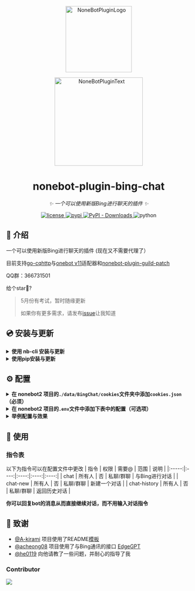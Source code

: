 <div align="center">
  <a href="https://v2.nonebot.dev/store"><img src="https://raw.githubusercontent.com/Harry-Jing/nonebot-plugin-bing-chat/main/resources/NoneBot_Plugin_logo.png" width="180" height="180" alt="NoneBotPluginLogo"></a>
  <br>
  <p><img src="https://raw.githubusercontent.com/Harry-Jing/nonebot-plugin-bing-chat/main/resources/NoneBot_Plugin_text.svg" width="240" alt="NoneBotPluginText"></p>
</div>

<div align="center">

# nonebot-plugin-bing-chat

_✨ 一个可以使用新版Bing进行聊天的插件 ✨_

<a href="./LICENSE">
  <img src="https://img.shields.io/github/license/Harry-Jing/nonebot-plugin-bing-chat.svg" alt="license" />
</a>
<a href="https://pypi.python.org/pypi/nonebot-plugin-bing-chat">
  <img src="https://img.shields.io/pypi/v/nonebot-plugin-bing-chat.svg" alt="pypi" />
</a>
<a href="https://pypi.python.org/pypi/nonebot-plugin-bing-chat">
  <img alt="PyPI - Downloads" src="https://img.shields.io/pypi/dm/nonebot-plugin-bing-chat">
</a>

<img src="https://img.shields.io/badge/python-3.10+-blue.svg" alt="python" />

</div>

## 📖 介绍

一个可以使用新版Bing进行聊天的插件 (现在又不需要代理了）

目前支持[go-cqhttp](https://docs.go-cqhttp.org/)与[onebot v11](https://onebot.adapters.nonebot.dev/)适配器和[nonebot-plugin-guild-patch](https://github.com/mnixry/nonebot-plugin-guild-patch)

QQ群：366731501

给个star🌟?

> 5月份有考试，暂时随缘更新
>
> 如果你有更多需求，请发布[issue](https://github.com/Harry-Jing/nonebot-plugin-bing-chat/issues/new)让我知道

## 💿 安装与更新

<details>
<summary> <b> 使用 nb-cli 安装与更新 </b> </summary> <br>
在 nonebot2 项目的根目录下打开命令行, 输入以下指令即可安装
  
    nb plugin install nonebot-plugin-bing-chat --upgrade

</details>

<details>
<summary> <b> 使用pip安装与更新 </b></summary> <br>
在 nonebot2 项目的插件目录下, 打开命令行, 根据你使用的包管理器, 输入相应的安装命令

    pip install --upgrade nonebot-plugin-bing-chat 

对于发送图片的支持需要执行

    pip install --upgrade nonebot-plugin-bing-chat[image]
    
打开 nonebot2 项目根目录下的 `pyproject.toml` 文件, 在 `[tool.nonebot]` 部分追加写入

    plugins = ["nonebot_plugin_bing_chat"]

</details>

## ⚙️ 配置

<details>
<summary>
  <b>在 nonebot2 项目的<code>./data/BingChat/cookies</code>文件夹中添加<code>cookies.json</code>（必须） </b>
</summary><br>

- 在浏览器安装 `cookie-editor` 的插件
  - [Chrome/Edge](https://chrome.google.com/webstore/detail/cookie-editor/hlkenndednhfkekhgcdicdfddnkalmdm)（需要魔法）
  - [Firefox](https://addons.mozilla.org/en-US/firefox/addon/cookie-editor/)
- 打开[`www.bing.com/chat`](https://www.bing.com/chat)（需要魔法）
- 打开 `cookie-editor` 插件
- 点击右下角的 `Export` 按钮（这会把cookie保存到你的剪切板上）
- 把你复制道德内容放到 `cookies.json` 文件里
 <img src="https://raw.githubusercontent.com/Harry-Jing/nonebot-plugin-bing-chat/main/resources/How_to_export_cookies.png" max-height="100" alt="How_to_export_cookies" />
  
</details>

<details>
<summary>
  <b> 在 nonebot2 项目的<code>.env</code>文件中添加下表中的配置（可选项） </b>
</summary>

<br> 在.env书写配置时，字符转要使用**双引号**，而**不是**单引号 <br>


<b> 命令配置 </b>
| 配置项 | 类型 | 默认值 | 说明 |
|:----:|:----:|:----:|:----:|
| command_start | list[str] | ["/"] | 命令前缀 |
| bingchat_command_chat | str/list[str] | ["chat"] | 对话命令 |
| bingchat_command_new_chat | str/list[str] | ["chat-new", "刷新对话"] | 新建对话命令 |
| bingchat_command_history_chat | str/list[str] | ["chat-history"] | 返回历史对话命令 |
| bingchat_block | bool | False | 是否block |
| bingchat_priority | int | 1 | 指令的优先级 |
| bingchat_to_me | bool | False | 所有命令是否需要@bot |
| bingchat_share_chat | bool | False | 他人是否可以用过回复bot而进行对话 |


 <b> 输出配置 </b>
| 配置项 | 类型 | 默认值 | 说明 |
|:----:|:----:|:----:|:----:|
| bingchat_display_is_waiting | bool | True | 是否显示“正在请求” |
| bingchat_display_in_forward | bool | False | 是否以合并转发的消息形式发送消息 |
| bingchat_display_content_types | str/list[str] | ["text.num-max-conversation&answer&suggested-question"] | 输出的内容包括什么 |
  
  
 <b> 进行配置 </b>
| 配置项 | 类型 | 默认值 | 说明 |
|:----:|:----:|:----:|:----:|
| bingchat_log | bool | True | 是否记录日志 |
| bingchat_proxy | str | None | 代理地址 |
| bingchat_conversation_style | "creative" / "balanced" / "precise" | "balanced" | 对话样式 |
| bingchat_auto_switch_cookies | bool | False | 账号上限后是否自动切换cookies |
| bingchat_auto_refresh_conversation | bool | True | 聊天上限后是否自动建立新的对话 |


<b> 屏蔽群聊配置 </b>
| 配置项 | 类型 | 默认值 | 说明 |
|:----:|:----:|:----:|:----:|
| bingchat_group_filter_mode | "whitelist"/"blacklist" | "blacklist" | 对群聊屏蔽的模式 |
| bingchat_group_filter_blacklist | list[int] | [] | QQ群黑名单列表 |
| bingchat_group_filter_whitelist | list[int] | [] | QQ群白名单列表 |
| bingchat_guild_filter_blacklist | list[dict] | [] | QQ频道黑名单列表 |
| bingchat_guild_filter_whitelist | list[dict] | [] | QQ频道白名单列表 |

频道的配置格式：`{"guild_id": "123456789", "channel_id": "123456789"}`

源码内容可以在[./nonebot_plugin_bing_chat/common/dataModel.py](https://github.com/Harry-Jing/nonebot-plugin-bing-chat/blob/main/nonebot_plugin_bing_chat/common/dataModel.py)查看

</details>

<details>
<summary>
  <b> 举例配置与效果 </b>
</summary>
  
> 还没写，可以来QQ群来问我
  
</details>

## 🎉 使用

### 指令表

以下为指令可以在配置文件中更改
| 指令 | 权限 | 需要@ | 范围 | 说明 |
|:-----:|:----:|:----:|:----:|:----:|
| chat | 所有人 | 否 | 私聊/群聊 | 与Bing进行对话 |
| chat-new | 所有人 | 否 | 私聊/群聊 | 新建一个对话 |
| chat-history | 所有人 | 否 | 私聊/群聊 | 返回历史对话 |

**你可以回复bot的消息从而直接继续对话，而不用输入对话指令**
  
  
## 🌸 致谢

- [@A-kirami](https://github.com/A-kirami)  项目使用了README[模板](https://github.com/A-kirami/nonebot-plugin-template)
- [@acheong08](https://github.com/acheong08)  项目使用了与Bing通讯的接口 [EdgeGPT](https://github.com/acheong08/EdgeGPT)
- [@he0119](https://github.com/he0119) 向他请教了一些问题，并耐心的指导了我

### Contributor
<a href="https://github.com/Harry-Jing/nonebot-plugin-bing-chat/graphs/contributors">
  <img src="https://contrib.rocks/image?repo=Harry-Jing/nonebot-plugin-bing-chat" />
</a>
